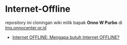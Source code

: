 # Internet-Offline
repository ini cloningan wiki milik bapak <b>Onno W Purbo</b> di [lms.onnocenter.or.id](https://lms.onnocenter.or.id/wiki/index.php/Internet_offline)

- [Internet OFFLINE: Mengapa butuh Internet OFFLINE?](mengapa.md)
   
